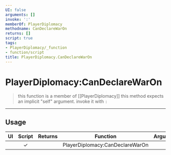 ```yaml
---
UI: false
arguments: []
invoke: ':'
memberOf: PlayerDiplomacy
methodname: CanDeclareWarOn
returns: []
script: true
tags:
- PlayerDiplomacy/_function
- function/script
title: PlayerDiplomacy.CanDeclareWarOn
---
```

# PlayerDiplomacy:CanDeclareWarOn
> this function is a member of [[PlayerDiplomacy]]
> this method expects an implicit "self" argument. invoke it with `:`
-----
## Usage
|  UI | Script | Returns | Function | Arguments |
|:---:|:------:|-------:|:--------:|:---------|
| |✓||PlayerDiplomacy:CanDeclareWarOn||
